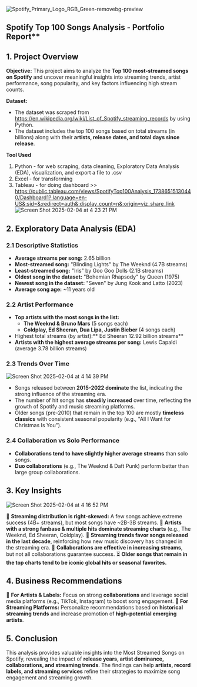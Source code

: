 ![Spotify_Primary_Logo_RGB_Green-removebg-preview](https://github.com/user-attachments/assets/309ab0d4-3ede-465b-9649-2160e53466f9)

## Spotify Top 100 Songs Analysis - Portfolio Report**

## 1. Project Overview
**Objective:**
This project aims to analyze the **Top 100 most-streamed songs on Spotify** and uncover meaningful insights into streaming trends, artist performance, song popularity, and key factors influencing high stream counts.

**Dataset:**
- The dataset was scraped from https://en.wikipedia.org/wiki/List_of_Spotify_streaming_records by using Python.
- The dataset includes the top 100 songs based on total streams (in billions) along with their **artists, release dates, and total days since release**.

**Tool Used**
1. Python - for web scraping, data cleaning, Exploratory Data Analysis (EDA), visualization, and export a file to .csv
2. Excel - for transforming
3. Tableau - for doing dashboard >> https://public.tableau.com/views/SpotifyTop100Analysis_17386515130440/Dashboard1?:language=en-US&:sid=&:redirect=auth&:display_count=n&:origin=viz_share_link
![Screen Shot 2025-02-04 at 4 23 21 PM](https://github.com/user-attachments/assets/e3ce65e7-6678-4b73-a5f9-aa94be7fcdd4)

## 2. Exploratory Data Analysis (EDA)

### **2.1 Descriptive Statistics**
- **Average streams per song:** 2.65 billion
- **Most-streamed song:** "Blinding Lights" by The Weeknd (4.7B streams)
- **Least-streamed song:** "Iris" by Goo Goo Dolls (2.1B streams)
- **Oldest song in the dataset:** "Bohemian Rhapsody" by Queen (1975)
- **Newest song in the dataset:** "Seven" by Jung Kook and Latto (2023)
- **Average song age:** ~11 years old

### **2.2 Artist Performance**
- **Top artists with the most songs in the list:**
  - **The Weeknd & Bruno Mars** (5 songs each)
  - **Coldplay, Ed Sheeran, Dua Lipa, Justin Bieber** (4 songs each)
- Highest total streams (by artist):** Ed Sheeran 12.92 billion streams**
- **Artists with the highest average streams per song:** Lewis Capaldi (average 3.78 billion streams)

### **2.3 Trends Over Time**
![Screen Shot 2025-02-04 at 4 14 39 PM](https://github.com/user-attachments/assets/4cd0e4b3-65ca-45d4-ab81-050ef18f3035)
- Songs released between **2015-2022 dominate** the list, indicating the strong influence of the streaming era.
- The number of hit songs has **steadily increased** over time, reflecting the growth of Spotify and music streaming platforms.
- Older songs (pre-2010) that remain in the top 100 are mostly **timeless classics** with consistent seasonal popularity (e.g., "All I Want for Christmas Is You").

### **2.4 Collaboration vs Solo Performance**
- **Collaborations tend to have slightly higher average streams** than solo songs.
- **Duo collaborations** (e.g., The Weeknd & Daft Punk) perform better than large group collaborations.

## 3. Key Insights
![Screen Shot 2025-02-04 at 4 16 52 PM](https://github.com/user-attachments/assets/cc48b0a4-0868-436a-b6e2-f83f812b5057)

🎵 **Streaming distribution is right-skewed:** A few songs achieve extreme success (4B+ streams), but most songs have ~2B-3B streams.
🎤 **Artists with a strong fanbase & multiple hits dominate streaming charts** (e.g., The Weeknd, Ed Sheeran, Coldplay).
📅 **Streaming trends favor songs released in the last decade**, reinforcing how new music discovery has changed in the streaming era.
🤝 **Collaborations are effective in increasing streams**, but not all collaborations guarantee success.
⏳ **Older songs that remain in the top charts tend to be iconic global hits or seasonal favorites.**

## 4. Business Recommendations
📌 **For Artists & Labels:** Focus on strong **collaborations** and leverage social media platforms (e.g., TikTok, Instagram) to boost song engagement.
📌 **For Streaming Platforms:** Personalize recommendations based on **historical streaming trends** and increase promotion of **high-potential emerging artists**.

## 5. Conclusion
This analysis provides valuable insights into the Most Streamed Songs on Spotify, revealing the impact of **release years, artist dominance, collaborations, and streaming trends**. The findings can help **artists, record labels, and streaming services** refine their strategies to maximize song engagement and streaming growth.




